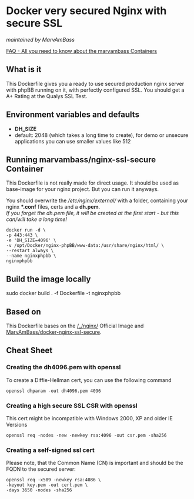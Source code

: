 # Docker very secured Nginx with secure SSL
_maintained by MarvAmBass_

[FAQ - All you need to know about the marvambass Containers](https://marvin.im/docker-faq-all-you-need-to-know-about-the-marvambass-containers/)

## What is it

This Dockerfile gives you a ready to use secured production nginx server with phpBB running on it, with perfectly configured SSL. You should get a A+ Rating at the Qualys SSL Test.

## Environment variables and defaults

* __DH\_SIZE__
 * default: 2048 (which takes a long time to create), for demo or unsecure applications you can use smaller values like 512

## Running marvambass/nginx-ssl-secure Container

This Dockerfile is not really made for direct usage. It should be used as base-image for your nginx project. But you can run it anyways.

You should overwrite the _/etc/nginx/external/_ with a folder, containing your nginx __\*.conf__ files, certs and a __dh.pem__.   
_If you forget the dh.pem file, it will be created at the first start - but this can/will take a long time!_

    docker run -d \
	-p 443:443 \
	-e 'DH_SIZE=4096' \
	-v /opt/Docker/nginx-phpBB/www-data:/usr/share/nginx/html/ \
	--restart always \
	--name nginxphpbb \
	nginxphpbb

## Build the image locally

sudo docker build . -f Dockerfile -t nginxphpbb
	
## Based on

This Dockerfile bases on the [/\_/nginx/](https://registry.hub.docker.com/_/nginx/) Official Image and [MarvAmBass/docker-nginx-ssl-secure](https://github.com/MarvAmBass/docker-nginx-ssl-secure).

## Cheat Sheet

### Creating the dh4096.pem with openssl

To create a Diffie-Hellman cert, you can use the following command

    openssl dhparam -out dh4096.pem 4096

### Creating a high secure SSL CSR with openssl

This cert might be incompatible with Windows 2000, XP and older IE Versions

    openssl req -nodes -new -newkey rsa:4096 -out csr.pem -sha256

### Creating a self-signed ssl cert

Please note, that the Common Name (CN) is important and should be the FQDN to the secured server:

    openssl req -x509 -newkey rsa:4086 \
    -keyout key.pem -out cert.pem \
    -days 3650 -nodes -sha256
